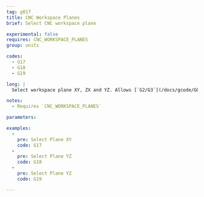 ```yaml
---
tag: g017
title: CNC Workspace Planes
brief: Select CNC workspace plane

experimental: false
requires: CNC_WORKSPACE_PLANES
group: units

codes:
  - G17
  - G18
  - G19

long: |
  Select workspace plane XY, ZX and YZ. Allows [`G2/G3`](/docs/gcode/G002-G003.html) to operate in the selected plane when `CNC_WORKSPACE_PLANES` is enabled.

notes:
  - Requires `CNC_WORKSPACE_PLANES`

parameters:

examples:
  -
    pre: Select Plane XY
    code: G17
  -
    pre: Select Plane YZ
    code: G18
  -
    pre: Select Plane YZ
    code: G19

---
```

